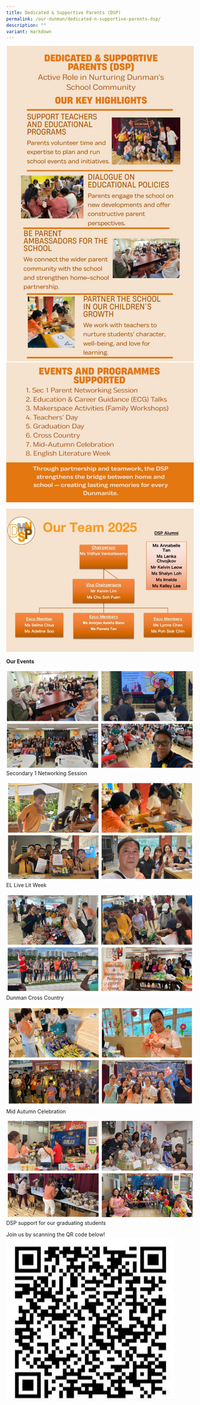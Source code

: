 ```yaml
---
title: Dedicated & Supportive Parents (DSP)
permalink: /our-dunman/dedicated-n-supportive-parents-dsp/
description: ""
variant: markdown
---
```


![](/images/DSP_website_infograpic_1.jpg)
![](/images/DSP_website_infograpic_2.jpg)

![](/images/DSP_infographic_3.jpg)


**Our Events**

![](/images/Event__Sec_1_Networking_Session_.png)
Secondary 1 Networking Session

![](/images/Event__EL_Lit_Weel_.png)
EL Live Lit Week  

![](/images/Event__Cross_Country_.png)
Dunman Cross Country

![](/images/Event___Mid_Autumn_Celebration_.png)
Mid Autumn Celebration

![](/images/Event_DSP_Support_for_Graduating_Cohort.png)
DSP support for our graduating students

Join us by scanning the QR code below!
![](/images/QR_code_for_DSP_Registration__Join_Us_.png)
